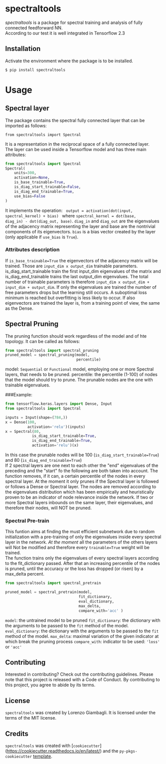 # spectraltools
*spectraltools* is a package for spectral training and analysis of fully connected feedforward NN.<br>
According to our test it is well integrated in Tensorflow 2.3 

## Installation
Activate the environment where the package is to be installed.<br>
```bash
$ pip install spectraltools
```
# Usage
## Spectral layer
The package contains the spectral fully connected layer that can be imported as follows:
~~~
from spectraltools import Spectral
~~~
It is a representation in the reciprocal space of a fully connected layer.<br>
The layer can be used inside a Tensorflow model and has three main attributes:
~~~python
from spectraltools import Spectral
Spectral(
    units=300,
    activation=None,
    is_base_trainable=True,
    is_diag_start_trainable=False,
    is_diag_end_trainable=True,
    use_bias=False
)
~~~
It implements the operation: <code> output = activation(dot(input, spectral_kernel) + bias) </code> where 
<code>spectral_kernel = dot(base, diag_in) - dot(diag_out, base)</code>.
<code>diag_in</code> and <code>diag_out</code> are the eigenvalues of the adjacency matrix representing the layer and
base are the nontrivial components of its eigenvectors. `bias` is a bias vector created by the layer 
(only applicable if `use_bias` is `True`).

### Attributes description
If `is_base_trainable=True` the eigenvectors of the adjacency matrix will be trained. Those are `input_dim x output_dim`
trainable parameters.<br>
is_diag_start_trainable train the first input_dim eigenvalues of the matrix and is_diag_end_trainable trains the last 
output_dim eigenvalues. The total number of trainable parameters is therefore `input_dim x output_dim + input_dim + output_dim`.
If only the eigenvalues are trained the number of free parameters drops but the learning still occurs. A 
suboptimal loss minimum is reached but overfitting is less likely to occur. If also eigenvectors are trained the layer
is, from a training point of view, the same as the Dense.<br>

## Spectral Pruning
The pruning function should work regardless of the model and of hte topology. It can be called as follows:
```python
from spectraltools import spectral_pruning
pruned_model = spectral_pruning(model,
                                percentile)
```
model: `Sequential` or `Functional` model, employing one or more Spectral layers, that needs to be pruned.
percentile: the percentile (1-100) of nodes that the model should try to prune. The prunable nodes are the one with 
trainable eigenvalues.

###Example:
```python
from tensorflow.keras.layers import Dense, Input
from spectraltools import Spectral

inputs = Input(shape=(784,))
x = Dense(100, 
          activation='relu')(inputs)
x = Spectral(80, 
            is_diag_start_trainable=True,
            is_diag_end_trainable=True,
            activation='relu')(x)
```

In this case the prunable nodes will be 100 (`is_diag_start_trainable=True`) and 80 (`is_diag_end_trainable=True`)<br>
If 2 spectral layers are one next to each other the "end" eigenvalues of the preceding and the "start" fo the following
are both taken into account.
The function removes, if it can, a certain percentile of the nodes in every spectral layer. At the moment it only prunes 
if the Spectral layer is followed or follows a Dense or Spectral layer. The nodes are removed according to the eigenvalues
distribution which has been empirically and heuristically proven to be an indicator of node relevance inside the network.
If two or more Spectral layers inbounds on the same layer, their eigenvalues, and therefore their nodes, will NOT be pruned.

### Spectral Pre-train

This funtion aims at finding the must efficient subnetwork due to random initialization with a pre-training of only 
the eigenvalues inside every spectral layer in the network. *At the moment* all the parameters of the others layers will
Not be modified and therefore every `trainable=True` weight will be trained.<br>
The function trains only the eigenvalues of every spectral layers according to the fit_dictionary passed. 
After that an increasing percentile of the nodes is pruned, until the accuracy or the loss has dropped (or risen) 
by a max_delta percent.

```python
from spectraltools import spectral_pretrain

pruned_model = spectral_pretrain(model, 
                                 fit_dictionary, 
                                 eval_dictionary,
                                 max_delta, 
                                 compare_with='acc' )
```
`model`: the untrained model to be pruned
`fit_dictionary`: the dictionary with the arguments to be passed to the `fit` method of the model.
`eval_dictionary`: the dictionary with the arguments to be passed to the `fit` method of the model.
`max_delta`: maximal variation of the given indicator at which break the pruning process
`compare_with`: indicator to be used: `'loss'` or `'acc'`


## Contributing

Interested in contributing? Check out the contributing guidelines. Please note that this project is released with a Code of Conduct. By contributing to this project, you agree to abide by its terms.

## License

`spectraltools` was created by Lorenzo Giambagli. It is licensed under the terms of the MIT license.

## Credits

`spectraltools` was created with [`cookiecutter`] (https://cookiecutter.readthedocs.io/en/latest/) and the `py-pkgs-cookiecutter` [template](https://github.com/py-pkgs/py-pkgs-cookiecutter).
